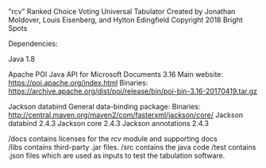 "rcv" Ranked Choice Voting Universal Tabulator
Created by Jonathan Moldover, Louis Eisenberg, and Hylton Edingfield
Copyright 2018 Bright Spots

Dependencies:

Java 1.8

Apache POI Java API for Microsoft Documents 3.16
Main website: https://poi.apache.org/index.html
Binaries: https://archive.apache.org/dist/poi/release/bin/poi-bin-3.16-20170419.tar.gz

Jackson databind General data-binding package:
Binaries: http://central.maven.org/maven2/com/fasterxml/jackson/core/
Jackson databind 2.4.3
Jackson core 2.4.3
Jackson annotations 2.4.3

/docs contains licenses for the rcv module and supporting docs  
/libs contains third-party .jar files.
/src contains the java code
/test contains .json files which are used as inputs to test the tabulation software. 